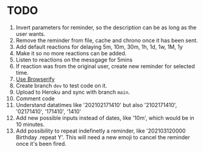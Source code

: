 # TODO
1.  Invert parameters for reminder, so the description can be as long as the user wants.
2.  Remove the reminder from file, cache and chrono once it has been sent.
3.  Add default reactions for delaying 5m, 10m, 30m, 1h, 1d, 1w, 1M, 1y
4.  Make it so no more reactions can be added.
5.  Listen to reactions on the messgage for 5mins
6.  If reaction was from the original user, create new reminder for selected time.
7.  [Use Browserify](https://www.typescriptlang.org/docs/handbook/gulp.html#browserify)
8.  Create branch `dev` to test code on it.
9.  Upload to Heroku and sync with branch `main`.
10.  Comment code
11.  Understand datatimes like '202102171410' but also '2102171410', '02171410', '171410', '1410'
12.  Add new possible inputs instead of dates, like '10m', which would be in 10 minutes.
13.  Add possibility to repeat indefinetly a reminder, like '202103120000 Birthday .repeat Y'. This will need a new emoji to cancel the reminder once it's been fired.

